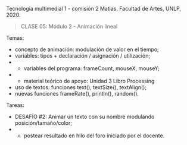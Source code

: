 Tecnología multimedial 1 - comisión 2 Matias. Facultad de Artes, UNLP, 2020.

> CLASE 05: Módulo 2 - Animación lineal

Temas:
- concepto de animación: modulación de valor en el tiempo;
- variables: tipos + declaración / asignación / utilización;
- - variables del programa: frameCount, mouseX, mouseY;
- - material teórico de apoyo: Unidad 3 Libro Processing
- uso de textos: funciones text(), textSize(), textAlign();
- nuevas funciones frameRate(), println(), random().


Tareas:
- DESAFÍO #2: Animar un texto con su nombre modulando posición/tamaño/color;
- - postear resultado en hilo del foro iniciado por el docente.
